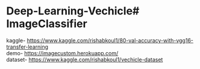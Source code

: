 # Deep-Learning-Vechicle# ImageClassifier

kaggle- https://www.kaggle.com/rishabkoul1/80-val-accuracy-with-vgg16-transfer-learning <br>
demo- https://imagecustom.herokuapp.com/ <br>
dataset- https://www.kaggle.com/rishabkoul1/vechicle-dataset
